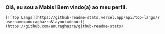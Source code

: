 ### Olá, eu sou a Mabis! Bem vindo(a) ao meu perfil.

    [![Top Langs](https://github-readme-stats.vercel.app/api/top-langs/?username=anuraghazra&layout=donut)](https://github.com/anuraghazra/github-readme-stats)
